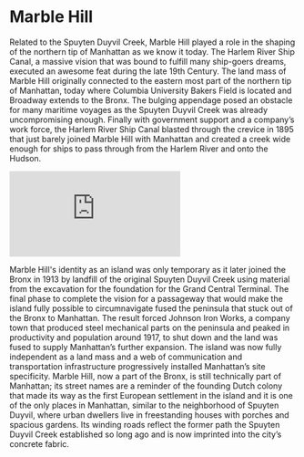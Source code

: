 # Marble Hill

Related to the Spuyten Duyvil Creek, Marble Hill played a role in the shaping of the northern tip of Manhattan as we know it today. The Harlem River Ship Canal, a massive vision that was bound to fulfill many ship-goers dreams, executed an awesome feat during the late 19th Century. The land mass of Marble Hill originally connected to the eastern most part of the northern tip of Manhattan, today where Columbia University Bakers Field is located and Broadway extends to the Bronx. The bulging appendage posed an obstacle for many maritime voyages as the Spuyten Duyvil Creek was already uncompromising enough. Finally with government support and a company’s work force, the Harlem River Ship Canal blasted through the crevice in 1895 that just barely joined Marble Hill with Manhattan and created a creek wide enough for ships to pass through from the Harlem River and onto the Hudson. 

![](https://images.nypl.org/index.php?id=804961&t=w)

Marble Hill's identity as an island was only temporary as it later joined the Bronx in 1913 by landfill of the original Spuyten Duyvil Creek using material from the excavation for the foundation for the Grand Central Terminal. The final phase to complete the vision for a passageway that would make the island fully possible to circumnavigate fused the peninsula that stuck out of the Bronx to Manhattan. The result forced Johnson Iron Works, a company town that produced steel mechanical parts on the peninsula and peaked in productivity and population around 1917, to shut down and the land was fused to supply Manhattan’s further expansion. The island was now fully independent as a land mass and a web of communication and transportation infrastructure progressively installed Manhattan’s site specificity. Marble Hill, now a part of the Bronx, is still technically part of Manhattan; its street names are a reminder of the founding Dutch colony that made its way as the first European settlement in the island and it is one of the only places in Manhattan, similar to the neighborhood of Spuyten Duyvil, where urban dwellers live in freestanding houses with porches and spacious gardens. Its winding roads reflect the former path the Spuyten Duyvil Creek established so long ago and is now imprinted into the city’s concrete fabric. 
